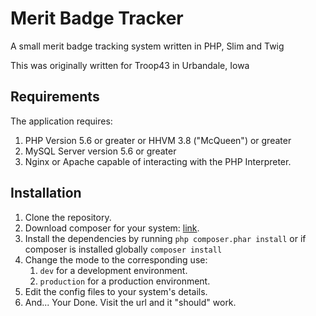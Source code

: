 # Merit Badge Tracker
A small merit badge tracking system written in PHP, Slim and Twig

This was originally written for Troop43 in Urbandale, Iowa

Requirements
-----------
The application requires:

1. PHP Version 5.6 or greater or HHVM 3.8 ("McQueen") or greater
2. MySQL Server version 5.6 or greater
3. Nginx or Apache capable of interacting with the PHP Interpreter.

Installation
-----------

1. Clone the repository.  
2. Download composer for your system: [link](https://getcomposer.org/download/).  
3. Install the dependencies by running `php composer.phar install` or if composer is installed globally `composer install`  
4. Change the mode to the corresponding use:
    1. `dev` for a development environment.  
    2. `production` for a production environment.  
5. Edit the config files to your system's details.
6. And... Your Done. Visit the url and it "should" work.  
